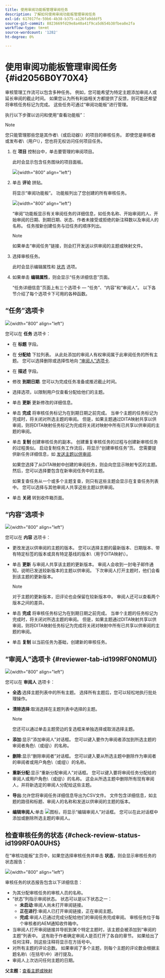 ```yaml
---
title: 使用审阅功能板管理审阅任务
description: 了解如何使用审阅功能板管理审阅任务
exl-id: 617017fe-59b6-4b38-b375-a126fa9dddf5
source-git-commit: 8823669fd29e8a40a41f9ca5d654b38fbea8e2fa
workflow-type: tm+mt
source-wordcount: '1282'
ht-degree: 0%

---
```


# 使用审阅功能板管理审阅任务 {#id2056B0Y70X4}

审核管理工作流可以包含多种任务。 例如，您可能希望为特定主题添加审阅人或延长审阅的截止时间。 如果您认为所有利益相关方都提供了反馈，则可能还希望将审核任务标记为完成。 这些任务可通过“审阅功能板”进行管理。

执行以下步骤以访问和使用“查看功能板”：

>[!NOTE]
>
> 您只能管理那些您是其作者\（或启动器\）的项目的审核任务。 即使您是审核者或发布者\（用户\），您也将无权访问任何项目任务。

1. 在 **项目** 控制台中，单击要管理的审阅项目。

   此时会显示包含任务图块的项目面板。

   ![](images/review-management.png){width="800" align="left"}

1. 单击 **评论** 拼贴。

   将显示“审阅功能板”。 功能板列出了您创建的所有审核任务。

   ![](images/review-dashboard.png){width="800" align="left"}

   “审阅”功能板显示有关审阅任务的详细信息，如任务名称、开始审阅的人、开始审阅的日期、到期日期、状态、作者未接受或拒绝的新注释数以及审阅人的名称。 任务按新创建任务与旧任务的顺序列出。

   >[!NOTE]
   >
   > 如果单击“审阅任务”链接，则会打开发送以供审阅的主题或映射文件。

1. 选择审核任务。

   此时会显示编辑属性和 [状态](#check-review-status-id199RF0A0UHS) 选项。

1. 如果单击 **编辑属性**，则会显示“任务详细信息”页面。

   “任务详细信息”页面上有三个选项卡 — “任务”、“内容”和“审阅人”。 以下各节介绍了每个选项卡下可用的各种函数。


## “任务”选项卡

![](images/review-task-page.png){width="800" align="left"}

您可以在 **任务** 选项卡：

- 在 **标题** 字段。
- 在 **分配给** 下拉列表。 从此处添加的审阅人有权审阅属于此审阅任务的所有主题。 您可以选择删除或选择性地向 [“审阅人”选项卡](#reviewer-tab-id199RF0N0MUI).
- 在 **描述** 字段。
- 修改 **到期日期**. 您可以为完成任务准备或推迟截止时间。
- 选择选项，以限制用户仅查看分配给他们的主题。
- 单击 **更新** 更新修改的详细信息。
- 单击 **完成** 将审核任务标记为在到期日期之前完成。 当单个主题的任务标记为完成时，将关闭对所选主题的审阅。 但是，如果主题通过DITA映射共享以供审阅，则将DITA映射任务标记为完成将关闭对映射中所有已共享以供审阅的主题的审阅。
- 单击 **复制** 创建审核任务的副本。 创建重复审核任务的过程与创建新审核任务的过程类似。 启动复制任务工作流后，将显示“创建审核任务”页。 您需要提供新任务详细信息，如 [发送主题以供审阅](review-send-topics-for-review.md#).

   如果您选择了从DITA映射中创建的审阅任务，则会向您显示映射专区的主题。 然后，您可以选择要包含在新审阅任务中的主题。

   如果复查任务从一个或多个主题复查，则只有这些主题会显示在复查任务列表中。 您可以选择与其他审阅人共享这些主题以供审阅。

- 单击 **关闭** 转到收件箱页面。

## “内容”选项卡

![](images/review-content-page.png){width="800" align="left"}

您可以在 **内容** 选项卡：

- 更改发送以供审阅的主题的版本。 您可以选择主题的最新版本、日期版本、带有特定标签的版本或具有特定基线的版本\（用于DITA映射\）。

- 单击 **更新** 与审阅人共享该主题的更新版本。 审阅人会收到一封电子邮件通知，说明已发送较新版本的主题以供审阅。 下次审阅人打开主题时，他们会看到该主题的更新版本。

   >[!NOTE]
   >
   > 对于主题的更新版本，旧评论也会保留在较新版本中。 审阅人还可以查看两个版本之间的差异。

- 单击 **完成** 将审核任务标记为在到期日期之前完成。 当单个主题的任务标记为完成时，将关闭对所选主题的审阅。 但是，如果主题通过DITA映射共享以供审阅，则将DITA映射任务标记为完成将关闭对映射中所有已共享以供审阅的主题的审阅。

- 单击 **复制** 以当前任务为基础，创建新的审核任务。


## “审阅人”选项卡 {#reviewer-tab-id199RF0N0MUI}

![](images/reviewers-tab.png){width="800" align="left"}

您可以在 **审阅人** 选项卡：

- **全选**:选择主题列表中的所有主题。 选择所有主题后，您可以轻松地执行批处理操作。
- **清除选择**:取消选择在主题列表中选择的主题。

   >[!NOTE]
   >
   > 您还可以通过单击主题旁边的复选框来单独选择或取消选择主题。

- **添加**:显示“添加审阅人”对话框。 您可以键入要作为审阅者添加到所选主题的审阅者角色\（或组\）的名称。
- **删除**:显示“删除审阅者”对话框。 您可以键入要从所选主题中删除作为审阅者的审阅者或用户角色\（或组\）的名称。
- **重新分配**:显示“重新分配审阅人”对话框。 您可以键入要将审阅任务分配给的审阅人或用户角色\（或组\）的名称。 这会从所选主题中删除所有现有审阅人，并将新选定的审阅人分配给这些主题。
- **导出**:允许您将审阅任务详细信息导出为CSV文件。 文件包含详细信息，如主题的路径和标题、审阅人的名称和发送以供审阅的主题的版本。
- **编辑审阅人**:单击 ![](images/edit_pencil_icon.svg)图标，将显示“编辑审阅人”对话框。 您可以在此对话框中添加或删除所选主题的审阅人。

## 检查审核任务的状态 {#check-review-status-id199RF0A0UHS}

在“审核功能板”主页中，如果您选择审核任务并单击 **状态**，则会显示审核任务的状态报告：

![](images/review-status-report.png){width="800" align="left"}

审核任务的状态报告包含以下详细信息：

- 为其分配审核任务的审核人员的名称。
- “状态”列指示审阅状态。 状态可以是以下状态之一：
   - **未启动**:审阅人尚未打开审阅链接。
   - **正在进行**:审阅人已打开审阅链接，正在审阅主题。
   - **完成**:审阅人已通过完成分配给他们的审阅任务完成审阅。 审核任务位于每个审核者的AEM通知收件箱中。
- 当审阅人打开审阅链接并导航到某个特定主题时，该主题会被添加到“审阅的主题”列表中。 这有助于作者确定审阅人是否打开了各自的章节。 如果给出了任何注释，则这些注释将显示在方括号中。
- 对所有主题的评论总数。 如果审阅了多个主题，则每个主题的评论数会根据主题名称\（在括号\中）进行提及。
- 审阅人上次访问任何主题的日期。

**父主题：**[&#x200B;查看主题或映射](review.md)
